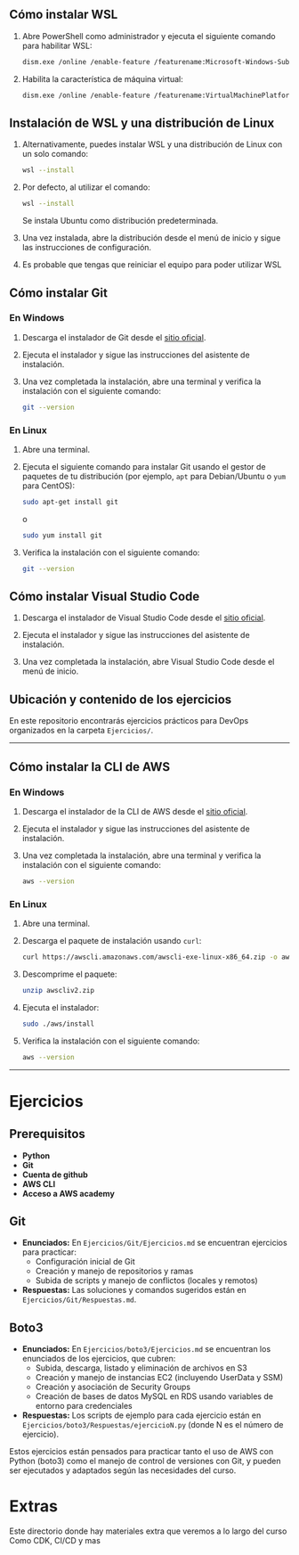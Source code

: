 ## Cómo instalar WSL

1. Abre PowerShell como administrador y ejecuta el siguiente comando para habilitar WSL:
    ```sh
    dism.exe /online /enable-feature /featurename:Microsoft-Windows-Subsystem-Linux /all /norestart
    ```
2. Habilita la característica de máquina virtual:
    ```sh
    dism.exe /online /enable-feature /featurename:VirtualMachinePlatform /all /norestart
    ```

## Instalación de WSL y una distribución de Linux
1. Alternativamente, puedes instalar WSL y una distribución de Linux con un solo comando:
    ```sh
    wsl --install
    ```

2. Por defecto, al utilizar el comando:
    ```sh
    wsl --install
    ```
    Se instala Ubuntu como distribución predeterminada.

3. Una vez instalada, abre la distribución desde el menú de inicio y sigue las instrucciones de configuración.

4. Es probable que tengas que reiniciar el equipo para poder utilizar WSL 

## Cómo instalar Git

### En Windows

1. Descarga el instalador de Git desde el [sitio oficial](https://git-scm.com/download/win).

2. Ejecuta el instalador y sigue las instrucciones del asistente de instalación.

3. Una vez completada la instalación, abre una terminal y verifica la instalación con el siguiente comando:
    ```sh
    git --version
    ```

### En Linux

1. Abre una terminal.

2. Ejecuta el siguiente comando para instalar Git usando el gestor de paquetes de tu distribución (por ejemplo, `apt` para Debian/Ubuntu o `yum` para CentOS):
    ```sh
    sudo apt-get install git
    ```
    o
    ```sh
    sudo yum install git
    ```

3. Verifica la instalación con el siguiente comando:
    ```sh
    git --version
    ```

## Cómo instalar Visual Studio Code

1. Descarga el instalador de Visual Studio Code desde el [sitio oficial](https://code.visualstudio.com/Download).

2. Ejecuta el instalador y sigue las instrucciones del asistente de instalación.

3. Una vez completada la instalación, abre Visual Studio Code desde el menú de inicio.


## Ubicación y contenido de los ejercicios

En este repositorio encontrarás ejercicios prácticos para DevOps organizados en la carpeta `Ejercicios/`.

---

## Cómo instalar la CLI de AWS

### En Windows

1. Descarga el instalador de la CLI de AWS desde el [sitio oficial](https://docs.aws.amazon.com/cli/latest/userguide/getting-started-install.html).

2. Ejecuta el instalador y sigue las instrucciones del asistente de instalación.

3. Una vez completada la instalación, abre una terminal y verifica la instalación con el siguiente comando:
    ```sh
    aws --version
    ```

### En Linux

1. Abre una terminal.

2. Descarga el paquete de instalación usando `curl`:
    ```sh
    curl https://awscli.amazonaws.com/awscli-exe-linux-x86_64.zip -o awscliv2.zip
    ```

3. Descomprime el paquete:
    ```sh
    unzip awscliv2.zip
    ```

4. Ejecuta el instalador:
    ```sh
    sudo ./aws/install
    ```

5. Verifica la instalación con el siguiente comando:
    ```sh
    aws --version
    ```
---
# Ejercicios

## Prerequisitos

- **Python**
- **Git**
- **Cuenta de github**
- **AWS CLI**
- **Acceso a AWS academy**

## Git
- **Enunciados:** En `Ejercicios/Git/Ejercicios.md` se encuentran ejercicios para practicar:
    - Configuración inicial de Git
    - Creación y manejo de repositorios y ramas
    - Subida de scripts y manejo de conflictos (locales y remotos)
- **Respuestas:** Las soluciones y comandos sugeridos están en `Ejercicios/Git/Respuestas.md`.

## Boto3
- **Enunciados:** En `Ejercicios/boto3/Ejercicios.md` se encuentran los enunciados de los ejercicios, que cubren:
    - Subida, descarga, listado y eliminación de archivos en S3
    - Creación y manejo de instancias EC2 (incluyendo UserData y SSM)
    - Creación y asociación de Security Groups
    - Creación de bases de datos MySQL en RDS usando variables de entorno para credenciales
- **Respuestas:** Los scripts de ejemplo para cada ejercicio están en `Ejercicios/boto3/Respuestas/ejercicioN.py` (donde N es el número de ejercicio).


Estos ejercicios están pensados para practicar tanto el uso de AWS con Python (boto3) como el manejo de control de versiones con Git, y pueden ser ejecutados y adaptados según las necesidades del curso.

# Extras

Este directorio donde hay materiales extra que veremos a lo largo del curso Como CDK, CI/CD y mas
